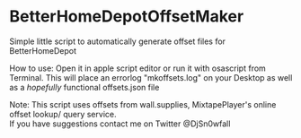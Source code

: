 # BetterHomeDepotOffsetMaker
Simple little script to automatically generate offset files for BetterHomeDepot   
  
How to use: Open it in apple script editor or run it with osascript from Terminal.
This will place an errorlog "mkoffsets.log" on your Desktop as well as a *hopefully* functional offsets.json file

Note:
This script uses offsets from wall.supplies, MixtapePlayer's online offset lookup/ query service.   
If you have suggestions contact me on Twitter @DjSn0wfall
